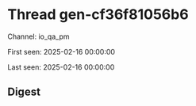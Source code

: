 # Thread gen-cf36f81056b6
Channel: io_qa_pm

First seen: 2025-02-16 00:00:00

Last seen: 2025-02-16 00:00:00

## Digest


